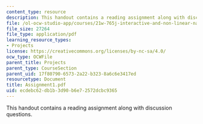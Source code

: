 ```yaml
---
content_type: resource
description: This handout contains a reading assignment along with discussion questions.
file: /ol-ocw-studio-app/courses/21w-765j-interactive-and-non-linear-narrative-theory-and-practice-spring-2004/ecdebc62db1b3d90b6e72572dcbc9365_Assignment1.pdf
file_size: 27264
file_type: application/pdf
learning_resource_types:
- Projects
license: https://creativecommons.org/licenses/by-nc-sa/4.0/
ocw_type: OCWFile
parent_title: Projects
parent_type: CourseSection
parent_uid: 17f80790-6573-2a22-b323-8a6c6e3417ed
resourcetype: Document
title: Assignment1.pdf
uid: ecdebc62-db1b-3d90-b6e7-2572dcbc9365
---
```

This handout contains a reading assignment along with discussion questions.